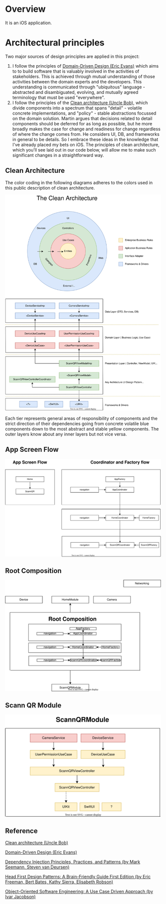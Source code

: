 # Overview
It is an iOS application.

# Architectural principles
Two major sources of design principles are applied in this project:
1. I follow the principles of [Domain-Driven Design (Eric Evans)](https://github.com/gmoral/Books/blob/master/Domain%20Driven%20Design%20Tackling%20Complexity%20in%20the%20Heart%20of%20Software%20-%20Eric%20Evans.pdf) which aims to to build software that is valuably involved in the activities of stakeholders. This is achieved through mutual understanding of those activities between the domain experts and the developers. This understanding is communicated through "ubiquitous" language - abstracted and disambiguated, evolving, and mutually agreed terminology that must be used "everywhere".
2. I follow the principles of the [Clean architecture (Uncle Bob)](https://github.com/gmoral/Books/blob/master/Clean%20Architecture%20A%20Craftsman's%20Guide%20to%20-%20Robert%20C.%20Martin.epub), which divide components into a spectrum that spans "detail" - volatile concrete implementations, and "policy" - stable abstractions focussed on the domain solution. Martin argues that decisions related to detail components should be deferred for as long as possible, but he more broadly makes the case for change and readiness for change regardless of where the change comes from. He considers UI, DB, and frameworks in general to be details. So I embrace these ideas in the knowledge that I've already placed my bets on iOS. The principles of clean architecture, which you'll see laid out in our code below, will allow me to make such significant changes in a straightforward way.

## Clean Architecture
The color coding in the following diagrams adheres to the colors used in this public description of clean architecture. 

![Class](./README_files/clean_architecture.svg?raw=true "Clean architecture")

Each tier represents general areas of responsibility of components and the strict direction of their dependencies going from concrete volatile blue components down to the most abstract and stable yellow components. The outer layers know about any inner layers but not vice versa.

## App Screen Flow

![Class](./README_files/app_screen_flow.svg?raw=true "App Screen Flow")

## Root Composition

![Class](./README_files/root_composition.svg?raw=true "Root Composition")

## Scann QR Module

![Class](./README_files/scann_qr_module.svg?raw=true "Scann QR Module")

## Reference

[Clean architecture (Uncle Bob)](https://github.com/gmoral/Books/blob/master/Clean%20Architecture%20A%20Craftsman's%20Guide%20to%20-%20Robert%20C.%20Martin.epub)

[Domain-Driven Design (Eric Evans)](https://github.com/gmoral/Books/blob/master/Domain%20Driven%20Design%20Tackling%20Complexity%20in%20the%20Heart%20of%20Software%20-%20Eric%20Evans.pdf)

[Dependency Injection Principles, Practices, and Patterns (by Mark Seemann, Steven van Deursen)](https://github.com/gmoral/Books/blob/master/Dependency%20Injection%20-%20Principles%20Practices%20and%20Patterns%20-%20Steven%20van%20Deursen.epub)

[Head First Design Patterns: A Brain-Friendly Guide First Edition (by Eric Freeman, Bert Bates, Kathy Sierra, Elisabeth Robson)](https://github.com/gmoral/Books/blob/master/%5BO%60Reilly.%20Head%20First%5D%20-%20Head%20First%20Design%20Patterns%20-%20%5BFreeman%5D.pdf)


[Object-Oriented Software Engineering: A Use Case Driven Approach (by Ivar Jacobson)](https://www.amazon.com/Object-Oriented-Software-Engineering-Approach/dp/0201544350/ref=sr_1_1?crid=1HIMEP55YP51Z&keywords=ivar+Jacobson&qid=1682786667&sprefix=ivar+jacobson%2Caps%2C219&sr=8-1&ufe=app_do%3Aamzn1.fos.006c50ae-5d4c-4777-9bc0-4513d670b6bc)
